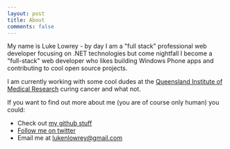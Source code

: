 ```yaml
---
layout: post
title: About
comments: false
---
```


My name is Luke Lowrey - by day I am a "full stack" professional web developer focusing on .NET technologies but come nightfall I become a "full-stack" web developer who likes building Windows Phone apps and contributing to cool open source projects.

I am currently working with some cool dudes at the [Queensland Institute of Medical Research](http://www.qimr.edu.au/) curing cancer and what not.

If you want to find out more about me (you are of course only human) you could:

 * Check out [my github stuff](http://github.com/lukencode)
 * [Follow me on twitter](http://twitter.com/lukencode)
 * Email me at [lukenlowrey@gmail.com](mailto:lukenlowrey@gmail.com)
